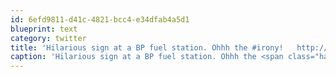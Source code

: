 ```yaml
---
id: 6efd9811-d41c-4821-bcc4-e34dfab4a5d1
blueprint: text
category: twitter
title: 'Hilarious sign at a BP fuel station. Ohhh the #irony!   http://tinyurl.com/32yp87m'
caption: 'Hilarious sign at a BP fuel station. Ohhh the <span class="hashtag hashtag_local">#<a href="http://tweettemp.darylchymko.ca/?tag=irony">irony</a>!   http://tinyurl.com/32yp87m'
---
```

